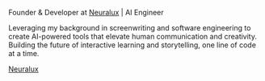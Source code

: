 Founder & Developer at [Neuralux](https://neuralux.tech) | AI Engineer

Leveraging my background in screenwriting and software engineering
to create AI-powered tools that elevate human communication and creativity.
Building the future of interactive learning and storytelling, one line of code at a time.

[Neuralux](https://neuralux.tech) 

